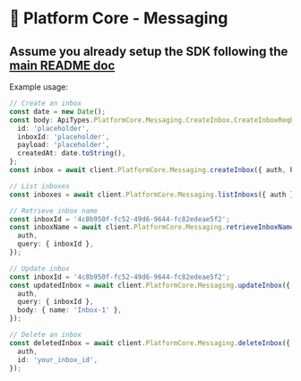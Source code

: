 # 🧍 Platform Core - Messaging
## Assume you already setup the SDK following the [main README doc](https://github.com/Mingyang-Li/mattr-vii#readme)
Example usage:
```ts
// Create an inbox
const date = new Date();
const body: ApiTypes.PlatformCore.Messaging.CreateInbox.CreateInboxReqBody = {
  id: 'placeholder',
  inboxId: 'placeholder',
  payload: 'placeholder',
  createdAt: date.toString(),
};
const inbox = await client.PlatformCore.Messaging.createInbox({ auth, body });
```

```ts
// List inboxes
const inboxes = await client.PlatformCore.Messaging.listInboxs({ auth });
```

```ts
// Retrieve inbox name
const inboxId = '4c8b950f-fc52-49d6-9644-fc82edeae5f2';
const inboxName = await client.PlatformCore.Messaging.retrieveInboxName({
  auth,
  query: { inboxId },
});
```

```ts
// Update inbox
const inboxId = '4c8b950f-fc52-49d6-9644-fc82edeae5f2';
const updatedInbox = await client.PlatformCore.Messaging.updateInbox({
  auth,
  query: { inboxId },
  body: { name: 'Inbox-1' },
});
```

```ts
// Delete an inbox
const deletedInbox = await client.PlatformCore.Messaging.deleteInbox({
  auth,
  id: 'your_inbox_id',
});
```